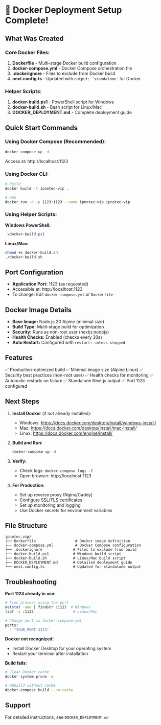 # 🐳 Docker Deployment Setup Complete!

## What Was Created

### Core Docker Files:
1. **Dockerfile** - Multi-stage Docker build configuration
2. **docker-compose.yml** - Docker Compose orchestration file
3. **.dockerignore** - Files to exclude from Docker build
4. **next.config.ts** - Updated with `output: 'standalone'` for Docker

### Helper Scripts:
1. **docker-build.ps1** - PowerShell script for Windows
2. **docker-build.sh** - Bash script for Linux/Mac
3. **DOCKER_DEPLOYMENT.md** - Complete deployment guide

## Quick Start Commands

### Using Docker Compose (Recommended):
```bash
docker-compose up -d
```
Access at: http://localhost:1123

### Using Docker CLI:
```bash
# Build
docker build -t ipnotec-vip .

# Run
docker run -d -p 1123:1123 --name ipnotec-vip ipnotec-vip
```

### Using Helper Scripts:
**Windows PowerShell:**
```powershell
.\docker-build.ps1
```

**Linux/Mac:**
```bash
chmod +x docker-build.sh
./docker-build.sh
```

## Port Configuration
- **Application Port:** 1123 (as requested)
- Accessible at: http://localhost:1123
- To change: Edit `docker-compose.yml` or `Dockerfile`

## Docker Image Details
- **Base Image:** Node.js 20 Alpine (minimal size)
- **Build Type:** Multi-stage build for optimization
- **Security:** Runs as non-root user (nextjs:nodejs)
- **Health Checks:** Enabled (checks every 30s)
- **Auto Restart:** Configured with `restart: unless-stopped`

## Features
✅ Production-optimized build
✅ Minimal image size (Alpine Linux)
✅ Security best practices (non-root user)
✅ Health checks for monitoring
✅ Automatic restarts on failure
✅ Standalone Next.js output
✅ Port 1123 configured

## Next Steps

1. **Install Docker** (if not already installed):
   - Windows: https://docs.docker.com/desktop/install/windows-install/
   - Mac: https://docs.docker.com/desktop/install/mac-install/
   - Linux: https://docs.docker.com/engine/install/

2. **Build and Run:**
   ```bash
   docker-compose up -d
   ```

3. **Verify:**
   - Check logs: `docker-compose logs -f`
   - Open browser: http://localhost:1123

4. **For Production:**
   - Set up reverse proxy (Nginx/Caddy)
   - Configure SSL/TLS certificates
   - Set up monitoring and logging
   - Use Docker secrets for environment variables

## File Structure
```
ipnotec.vip/
├── Dockerfile                  # Docker image definition
├── docker-compose.yml          # Docker Compose configuration
├── .dockerignore              # Files to exclude from build
├── docker-build.ps1           # Windows build script
├── docker-build.sh            # Linux/Mac build script
├── DOCKER_DEPLOYMENT.md       # Detailed deployment guide
└── next.config.ts             # Updated for standalone output
```

## Troubleshooting

**Port 1123 already in use:**
```bash
# Find process using the port
netstat -ano | findstr :1123  # Windows
lsof -i :1123                  # Linux/Mac

# Change port in docker-compose.yml
ports:
  - "YOUR_PORT:1123"
```

**Docker not recognized:**
- Install Docker Desktop for your operating system
- Restart your terminal after installation

**Build fails:**
```bash
# Clean Docker cache
docker system prune -a

# Rebuild without cache
docker-compose build --no-cache
```

## Support
For detailed instructions, see `DOCKER_DEPLOYMENT.md`

